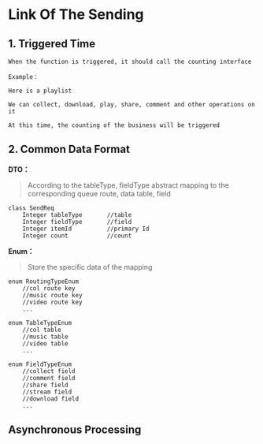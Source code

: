 # Link Of The Sending

## 1. Triggered Time
```
When the function is triggered, it should call the counting interface

Example：

Here is a playlist

We can collect, download, play, share, comment and other operations on it

At this time, the counting of the business will be triggered
```


## 2. Common Data Format
**DTO：**
> According to the tableType, fieldType abstract mapping to the corresponding queue route, data table, field

```
class SendReq
	Integer tableType		//table
	Integer fieldType		//field
	Integer itemId			//primary Id
	Integer count			//count
```

**Enum：**

> Store the specific data of the mapping

```
enum RoutingTypeEnum
	//col route key
	//music route key
	//video route key
	...
```

```
enum TableTypeEnum
	//col table
	//music table
	//video table
	...
```

```
enum FieldTypeEnum
	//collect field
	//comment field
	//share field
	//stream field
	//download field
	...
```


## Asynchronous Processing